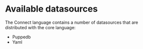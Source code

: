 # Available datasources

The Connect language contains a number of datasources that are distributed with the core language:
- Puppedb
- Yaml

